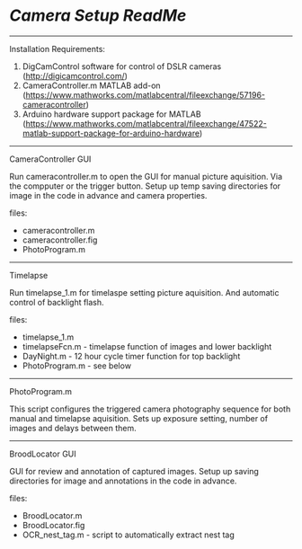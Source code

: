 *Camera Setup ReadMe*
=====================================
-------------------------------------

Installation Requirements:
1) DigCamControl software for control of DSLR cameras (http://digicamcontrol.com/)
2) CameraController.m MATLAB add-on (https://www.mathworks.com/matlabcentral/fileexchange/57196-cameracontroller)
3) Arduino hardware support package for MATLAB (https://www.mathworks.com/matlabcentral/fileexchange/47522-matlab-support-package-for-arduino-hardware)

--------------------------------------

CameraController GUI

Run cameracontroller.m to open the GUI for manual picture aquisition.
Via the compputer or the trigger button.
Setup up temp saving directories for image in the code in advance and camera properties.

files:
- cameracontroller.m
- cameracontroller.fig
- PhotoProgram.m

-----------------------------------

Timelapse

Run timelapse_1.m for timelaspe setting picture aquisition.
And automatic control of backlight flash.

files:
- timelapse_1.m
- timelapseFcn.m - timelapse function of images and lower backlight
- DayNight.m - 12 hour cycle timer function for top backlight
- PhotoProgram.m - see below

------------------------------------------

PhotoProgram.m

This script configures the triggered camera photography sequence for both manual and timelapse aquisition.
Sets up exposure setting, number of images and delays between them.

------------------------------------------
BroodLocator GUI

GUI for review and annotation of captured images.
Setup up saving directories for image and annotations in the code in advance.

files:
- BroodLocator.m
- BroodLocator.fig
- OCR_nest_tag.m - script to automatically extract nest tag
